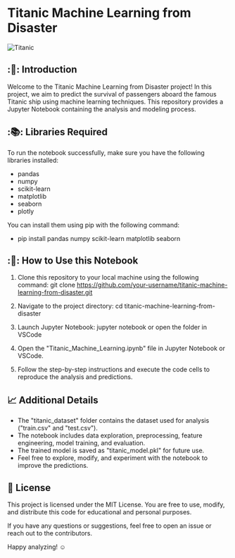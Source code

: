 
# Titanic Machine Learning from Disaster

![Titanic](titanic.png)

## :🚢: Introduction
Welcome to the Titanic Machine Learning from Disaster project! In this project, we aim to predict the survival of passengers aboard the famous Titanic ship using machine learning techniques. This repository provides a Jupyter Notebook containing the analysis and modeling process.

## :📚: Libraries Required
To run the notebook successfully, make sure you have the following libraries installed:
- pandas
- numpy
- scikit-learn
- matplotlib
- seaborn
- plotly

You can install them using pip with the following command:
- pip install pandas numpy scikit-learn matplotlib seaborn


## :🚀: How to Use this Notebook
1. Clone this repository to your local machine using the following command:
git clone https://github.com/your-username/titanic-machine-learning-from-disaster.git

2. Navigate to the project directory:
cd titanic-machine-learning-from-disaster

3. Launch Jupyter Notebook:
jupyter notebook or open the folder in VSCode

4. Open the "Titanic_Machine_Learning.ipynb" file in Jupyter Notebook or VSCode.
5. Follow the step-by-step instructions and execute the code cells to reproduce the analysis and predictions.

## :chart_with_upwards_trend: Additional Details
- The "titanic_dataset" folder contains the dataset used for analysis ("train.csv" and "test.csv").
- The notebook includes data exploration, preprocessing, feature engineering, model training, and evaluation.
- The trained model is saved as "titanic_model.pkl" for future use.
- Feel free to explore, modify, and experiment with the notebook to improve the predictions.

## :page_facing_up: License
This project is licensed under the MIT License. You are free to use, modify, and distribute this code for educational and personal purposes.

If you have any questions or suggestions, feel free to open an issue or reach out to the contributors.

Happy analyzing! ☺️

